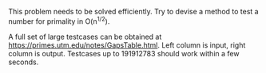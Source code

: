 This problem needs to be solved efficiently. Try to devise a method to test a number for primality in O(n<sup>1/2</sup>).

A full set of large testcases can be obtained at https://primes.utm.edu/notes/GapsTable.html. Left column is input, right column is output. Testcases up to 191912783 should work within a few seconds.
